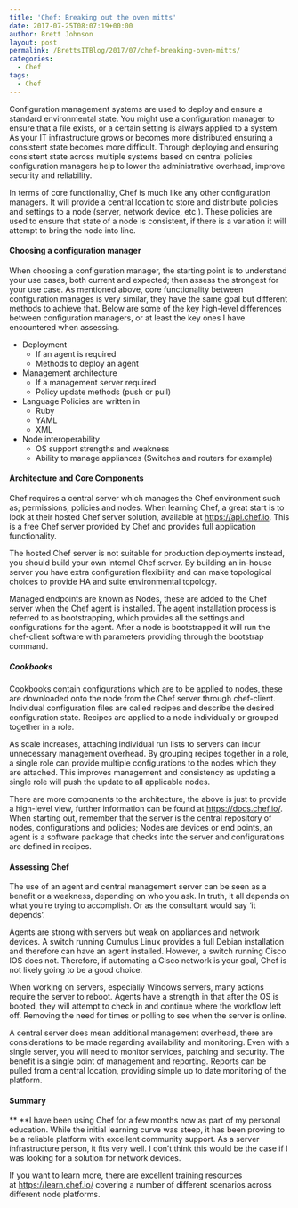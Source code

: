 ```yaml
---
title: 'Chef: Breaking out the oven mitts'
date: 2017-07-25T08:07:19+00:00
author: Brett Johnson
layout: post
permalink: /BrettsITBlog/2017/07/chef-breaking-oven-mitts/
categories:
  - Chef
tags:
  - Chef
---
```


Configuration management systems are used to deploy and ensure a standard environmental state. You might use a configuration manager to ensure that a file exists, or a certain setting is always applied to a system. As your IT infrastructure grows or becomes more distributed ensuring a consistent state becomes more difficult. Through deploying and ensuring consistent state across multiple systems based on central policies configuration managers help to lower the administrative overhead, improve security and reliability.

In terms of core functionality, Chef is much like any other configuration managers. It will provide a central location to store and distribute policies and settings to a node (server, network device, etc.). These policies are used to ensure that state of a node is consistent, if there is a variation it will attempt to bring the node into line.

#### **Choosing a configuration manager**

When choosing a configuration manager, the starting point is to understand your use cases, both current and expected; then assess the strongest for your use case. As mentioned above, core functionality between configuration manages is very similar, they have the same goal but different methods to achieve that. Below are some of the key high-level differences between configuration managers, or at least the key ones I have encountered when assessing.

  * Deployment 
      * If an agent is required
      * Methods to deploy an agent
  * Management architecture 
      * If a management server required
      * Policy update methods (push or pull)
  * Language Policies are written in 
      * Ruby
      * YAML
      * XML
  * Node interoperability 
      * OS support strengths and weakness
      * Ability to manage appliances (Switches and routers for example)

#### Architecture and Core Components

Chef requires a central server which manages the Chef environment such as; permissions, policies and nodes. When learning Chef, a great start is to look at their hosted Chef server solution, available at <https://api.chef.io>. This is a free Chef server provided by Chef and provides full application functionality.

The hosted Chef server is not suitable for production deployments instead, you should build your own internal Chef server. By building an in-house server you have extra configuration flexibility and can make topological choices to provide HA and suite environmental topology.

Managed endpoints are known as Nodes, these are added to the Chef server when the Chef agent is installed. The agent installation process is referred to as bootstrapping, which provides all the settings and configurations for the agent. After a node is bootstrapped it will run the chef-client software with parameters providing through the bootstrap command.

##### Cookbooks

Cookbooks contain configurations which are to be applied to nodes, these are downloaded onto the node from the Chef server through chef-client. Individual configuration files are called recipes and describe the desired configuration state. Recipes are applied to a node individually or grouped together in a role.

As scale increases, attaching individual run lists to servers can incur unnecessary management overhead. By grouping recipes together in a role, a single role can provide multiple configurations to the nodes which they are attached. This improves management and consistency as updating a single role will push the update to all applicable nodes.

There are more components to the architecture, the above is just to provide a high-level view, further information can be found at <https://docs.chef.io/>. When starting out, remember that the server is the central repository of nodes, configurations and policies; Nodes are devices or end points, an agent is a software package that checks into the server and configurations are defined in recipes.

#### Assessing Chef

The use of an agent and central management server can be seen as a benefit or a weakness, depending on who you ask. In truth, it all depends on what you’re trying to accomplish. Or as the consultant would say ‘it depends’.

Agents are strong with servers but weak on appliances and network devices. A switch running Cumulus Linux provides a full Debian installation and therefore can have an agent installed. However, a switch running Cisco IOS does not. Therefore, if automating a Cisco network is your goal, Chef is not likely going to be a good choice.

When working on servers, especially Windows servers, many actions require the server to reboot. Agents have a strength in that after the OS is booted, they will attempt to check in and continue where the workflow left off. Removing the need for times or polling to see when the server is online.

A central server does mean additional management overhead, there are considerations to be made regarding availability and monitoring. Even with a single server, you will need to monitor services, patching and security. The benefit is a single point of management and reporting. Reports can be pulled from a central location, providing simple up to date monitoring of the platform.

#### Summary

** **I have been using Chef for a few months now as part of my personal education. While the initial learning curve was steep, it has been proving to be a reliable platform with excellent community support. As a server infrastructure person, it fits very well. I don’t think this would be the case if I was looking for a solution for network devices.

If you want to learn more, there are excellent training resources at <https://learn.chef.io/> covering a number of different scenarios across different node platforms.